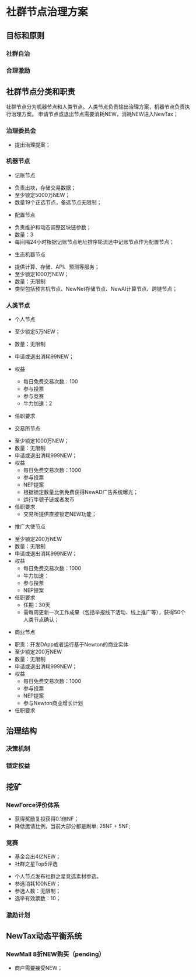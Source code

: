 # 社群节点治理方案

## 目标和原则
### 社群自治

### 合理激励


## 社群节点分类和职责
社群节点分为机器节点和人类节点。人类节点负责输出治理方案，机器节点负责执行治理方案。
申请节点或退出节点需要消耗NEW，消耗NEW进入NewTax；

### 治理委员会
* 提出治理提案； 

### 机器节点
* 记账节点
- 负责出块，存储交易数据；
- 至少锁定5000万NEW；
- 数量19个正选节点，备选节点无限制；

* 配置节点
- 负责维护和动态调整区块链参数；
- 数量：3
- 每间隔24小时根据记账节点地址排序轮流选中记账节点作为配置节点；

* 生态机器节点
- 提供计算、存储、API、预测等服务；
- 至少锁定1000万NEW；
- 数量：无限制
- 类型包括预言机节点、NewNet存储节点、NewAI计算节点、跨链节点；

### 人类节点
* 个人节点
- 至少锁定5万NEW；
- 数量：无限制
- 申请或退出消耗99NEW；
- 权益
  - 每日免费交易次数：100
  - 参与投票
  - 参与竞赛
  - 牛力加速：2

- 任职要求


* 交易所节点
- 至少锁定1000万NEW；
- 数量：无限制
- 申请或退出消耗999NEW； 
- 权益
  - 每日免费交易次数：1000
  - 参与投票
  - NEP提案
  - 根据锁定数量比例免费获得NewAD广告系统曝光；
  - 运行牛顿子链或者发币
- 任职要求
  - 交易所提供直接锁定NEW功能；

* 推广大使节点
- 至少锁定200万NEW
- 数量：无限制
- 申请或退出消耗999NEW；
- 权益
  - 每日免费交易次数：1000
  - 牛力加速：
  - 参与投票
  - NEP提案
- 任职要求
  - 任期：30天
  - 需每周更新一次工作成果（包括举报线下活动、线上推广等），获得50个人类节点确认；

* 商业节点
- 职责：开发DApp或者运行基于Newton的商业实体
- 至少锁定200万NEW
- 数量：无限制
- 申请或退出消耗999NEW；
- 权益
  - 每日免费交易次数：1000
  - 参与投票
  - NEP提案
  - 参与Newton商业增长计划
- 任职要求


## 治理结构
### 决策机制

### 锁定权益


## 挖矿

### NewForce评价体系
* 获得奖励复投获得0.1倍NF；
* 降低邀请比例，当前大部分都是刷单; 25NF + 5NF;

### 竞赛
* 基金会出4亿NEW；
* 社群之星Top5评选
- 个人节点发布社群之星竞选素材参选。
- 参选消耗100NEW；
- 参选人数：无限制；
- 选举有效票数：10；

### 激励计划

## NewTax动态平衡系统
### NewMall 8折NEW购买（pending）
* 商户需要接受NEW；

